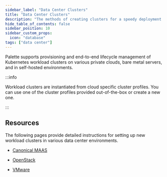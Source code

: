 ```yaml
---
sidebar_label: "Data Center Clusters"
title: "Data Center Clusters"
description: "The methods of creating clusters for a speedy deployment on any CSP"
hide_table_of_contents: false
sidebar_position: 10
sidebar_custom_props: 
  icon: "database"
tags: ["data center"]
---
```


Palette supports provisioning and end-to-end lifecycle management of Kubernetes workload clusters on various private clouds, bare metal servers, and in self-hosted environments.


:::info

Workload clusters are instantiated from cloud specific cluster profiles. You can use one of the cluster profiles provided out-of-the-box or create a new one.

:::


## Resources

The following pages provide detailed instructions for setting up new workload clusters in various data center environments.

- [Canonical MAAS](maas/maas.md)


- [OpenStack](openstack.md)


- [VMware](vmware.md)

